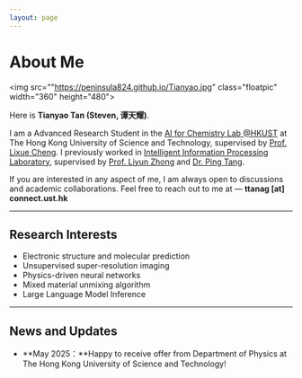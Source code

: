 ```yaml
---
layout: page
---
```


# About Me

<img src=""https://peninsula824.github.io/Tianyao.jpg" class="floatpic" width="360" height="480">

Here is **Tianyao Tan (Steven, 谭天耀)**.<br>

I am a Advanced Research Student in the [AI for Chemistry Lab @HKUST](https://ai4qc.github.io/) at The Hong Kong University of Science and Technology, supervised by [Prof. Lixue Cheng](https://sherrylixuecheng.github.io/). I previously worked in [Intelligent Information Processing Laboratory](https://iiplaboratory.com/teams/), supervised by [Prof. Liyun Zhong](https://iiplaboratory.com/team/%e9%92%9f%e4%b8%bd%e4%ba%91-2/) and [Dr. Ping Tang](https://www.researchgate.net/profile/Ping-Tang-6).

If you are interested in any aspect of me, I am always open to discussions and academic collaborations. Feel free to reach out to me at — **ttanag [at] connect.ust.hk**

---

## Research Interests

- Electronic structure and molecular prediction
- Unsupervised super-resolution imaging
- Physics-driven neural networks
- Mixed material unmixing algorithm
- Large Language Model Inference

---

## News and Updates

- **May 2025：**Happy to receive offer from Department of Physics at The Hong Kong University of Science and Technology!

